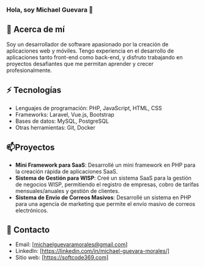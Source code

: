 ### Hola, soy Michael Guevara 👋

## 🔭 Acerca de mí
Soy un desarrollador de software apasionado por la creación de aplicaciones web y móviles. Tengo experiencia en el desarrollo de aplicaciones tanto front-end como back-end, y disfruto trabajando en proyectos desafiantes que me permitan aprender y crecer profesionalmente.

## ⚡ Tecnologías
- Lenguajes de programación: PHP, JavaScript, HTML, CSS
- Frameworks: Laravel, Vue.js, Bootstrap
- Bases de datos: MySQL, PostgreSQL
- Otras herramientas: Git, Docker

## 📫Proyectos
- **Mini Framework para SaaS**: Desarrollé un mini framework en PHP para la creación rápida de aplicaciones SaaS.
- **Sistema de Gestión para WISP**: Creé un sistema SaaS para la gestión de negocios WISP, permitiendo el registro de empresas, cobro de tarifas mensuales/anuales y gestión de clientes.
- **Sistema de Envío de Correos Masivos**: Desarrollé un sistema en PHP para una agencia de marketing que permite el envío masivo de correos electrónicos.

## 🤔 Contacto
- Email: [michaelguevaramorales@gmail.com]
- LinkedIn: [https://linkedin.com/in/michael-guevara-morales/]
- Sitio web: [https://softcode369.com]
